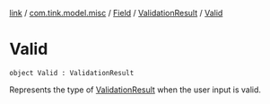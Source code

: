 [link](../../../index.md) / [com.tink.model.misc](../../index.md) / [Field](../index.md) / [ValidationResult](index.md) / [Valid](./-valid.md)

# Valid

`object Valid : ValidationResult`

Represents the type of [ValidationResult](index.md) when the user input is valid.

